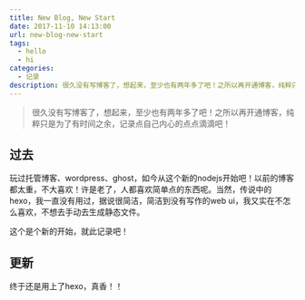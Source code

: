 ```yaml
---
title: New Blog, New Start
date: 2017-11-10 14:13:00
url: new-blog-new-start
tags: 
  - hello
  - hi
categories:
  - 记录
description: 很久没有写博客了，想起来，至少也有两年多了吧！之所以再开通博客，纯粹只是为了有时间之余，记录点自己内心的点点滴滴吧！
---
```


> 很久没有写博客了，想起来，至少也有两年多了吧！之所以再开通博客，纯粹只是为了有时间之余，记录点自己内心的点点滴滴吧！

## 过去

玩过托管博客、wordpress、ghost，如今从这个新的nodejs开始吧！以前的博客都太重，不大喜欢！许是老了，人都喜欢简单点的东西呢。当然，传说中的hexo，我一直没有用过，据说很简洁，简洁到没有写作的web
ui，我又实在不怎么喜欢，不想去手动去生成静态文件。

这个是个新的开始，就此记录吧！

## 更新

终于还是用上了hexo，真香！！